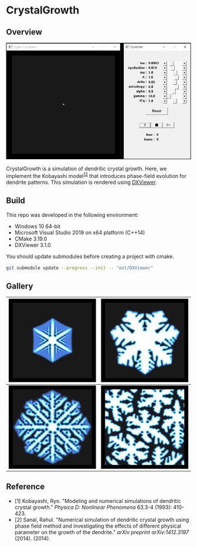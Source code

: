 # CrystalGrowth
## Overview
![demo](docs/images/demo.gif)

CrystalGrowth is a simulation of dendritic crystal growth. Here, we implement the Kobayashi model<sup>[1](#footnote_1)</sup><sup>[2](#footnote_2)</sup> that introduces phase-field evolution for dendrite patterns. This simulation is rendered using <A href="https://github.com/frostsim/DXViewer">DXViewer</A>.

## Build
This repo was developed in the following environment:
* Windows 10 64-bit
* Microsoft Visual Studio 2019 on x64 platform (C++14)
* CMake 3.19.0
* DXViewer 3.1.0

You should update submodules before creating a project with cmake.

```bash
git submodule update --progress --init -- "ext/DXViewer"
```

## Gallery
![gallery1](docs/images/gallery1.jpg)|![gallery2](docs/images/gallery2.jpg)
:---:|:---:
![gallery3](docs/images/gallery3.jpg)|![gallery4](docs/images/gallery4.jpg)

## Reference
* <a name="footnote_1">[1]</a> Kobayashi, Ryo. "Modeling and numerical simulations of dendritic crystal growth." _Physica D: Nonlinear Phenomena_ 63.3-4 (1993): 410-423.
* <a name="footnote_2">[2]</a> Sanal, Rahul. "Numerical simulation of dendritic crystal growth using phase field method and investigating the effects of different physical parameter on the growth of the dendrite." _arXiv preprint arXiv:1412.3197_ (2014). (2014).

